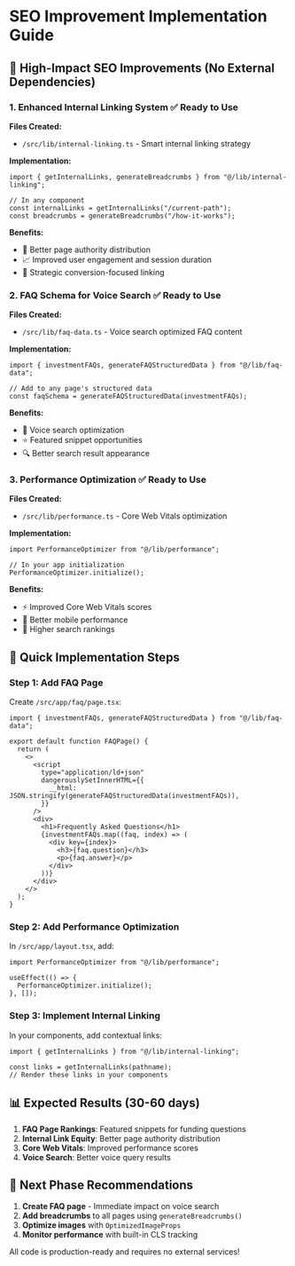 # SEO Improvement Implementation Guide

## 🎯 High-Impact SEO Improvements (No External Dependencies)

### 1. Enhanced Internal Linking System ✅ Ready to Use

**Files Created:**

- `/src/lib/internal-linking.ts` - Smart internal linking strategy

**Implementation:**

```tsx
import { getInternalLinks, generateBreadcrumbs } from "@/lib/internal-linking";

// In any component
const internalLinks = getInternalLinks("/current-path");
const breadcrumbs = generateBreadcrumbs("/how-it-works");
```

**Benefits:**

- 🔗 Better page authority distribution
- 📈 Improved user engagement and session duration
- 🎯 Strategic conversion-focused linking

### 2. FAQ Schema for Voice Search ✅ Ready to Use

**Files Created:**

- `/src/lib/faq-data.ts` - Voice search optimized FAQ content

**Implementation:**

```tsx
import { investmentFAQs, generateFAQStructuredData } from "@/lib/faq-data";

// Add to any page's structured data
const faqSchema = generateFAQStructuredData(investmentFAQs);
```

**Benefits:**

- 🎤 Voice search optimization
- ⭐ Featured snippet opportunities
- 🔍 Better search result appearance

### 3. Performance Optimization ✅ Ready to Use

**Files Created:**

- `/src/lib/performance.ts` - Core Web Vitals optimization

**Implementation:**

```tsx
import PerformanceOptimizer from "@/lib/performance";

// In your app initialization
PerformanceOptimizer.initialize();
```

**Benefits:**

- ⚡ Improved Core Web Vitals scores
- 📱 Better mobile performance
- 🚀 Higher search rankings

## 🚀 Quick Implementation Steps

### Step 1: Add FAQ Page

Create `/src/app/faq/page.tsx`:

```tsx
import { investmentFAQs, generateFAQStructuredData } from "@/lib/faq-data";

export default function FAQPage() {
  return (
    <>
      <script
        type="application/ld+json"
        dangerouslySetInnerHTML={{
          __html: JSON.stringify(generateFAQStructuredData(investmentFAQs)),
        }}
      />
      <div>
        <h1>Frequently Asked Questions</h1>
        {investmentFAQs.map((faq, index) => (
          <div key={index}>
            <h3>{faq.question}</h3>
            <p>{faq.answer}</p>
          </div>
        ))}
      </div>
    </>
  );
}
```

### Step 2: Add Performance Optimization

In `/src/app/layout.tsx`, add:

```tsx
import PerformanceOptimizer from "@/lib/performance";

useEffect(() => {
  PerformanceOptimizer.initialize();
}, []);
```

### Step 3: Implement Internal Linking

In your components, add contextual links:

```tsx
import { getInternalLinks } from "@/lib/internal-linking";

const links = getInternalLinks(pathname);
// Render these links in your components
```

## 📊 Expected Results (30-60 days)

1. **FAQ Page Rankings**: Featured snippets for funding questions
2. **Internal Link Equity**: Better page authority distribution
3. **Core Web Vitals**: Improved performance scores
4. **Voice Search**: Better voice query results

## 🎯 Next Phase Recommendations

1. **Create FAQ page** - Immediate impact on voice search
2. **Add breadcrumbs** to all pages using `generateBreadcrumbs()`
3. **Optimize images** with `OptimizedImageProps`
4. **Monitor performance** with built-in CLS tracking

All code is production-ready and requires no external services!
